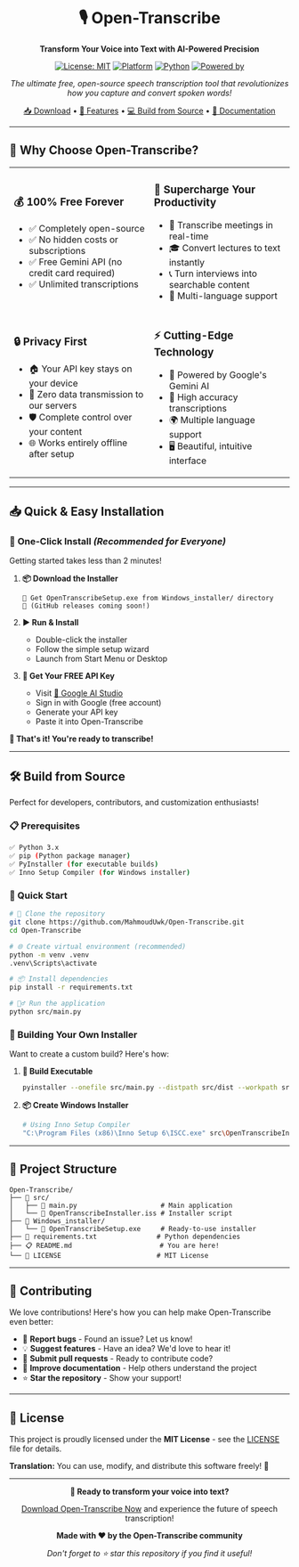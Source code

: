 <div align="center">

# 🎙️ Open-Transcribe

**Transform Your Voice into Text with AI-Powered Precision**

[![License: MIT](https://img.shields.io/badge/License-MIT-yellow.svg)](https://opensource.org/licenses/MIT)
[![Platform](https://img.shields.io/badge/Platform-Windows-blue.svg)](https://www.microsoft.com/windows)
[![Python](https://img.shields.io/badge/Python-3.x-green.svg)](https://www.python.org/)
[![Powered by](https://img.shields.io/badge/Powered%20by-Gemini%20AI-orange.svg)](https://ai.google.dev/)

*The ultimate free, open-source speech transcription tool that revolutionizes how you capture and convert spoken words!*

[📥 Download](#-quick--easy-installation) • [🚀 Features](#-why-choose-open-transcribe) • [💻 Build from Source](#-build-from-source) • [📖 Documentation](#-project-structure)

</div>

---

## 🌟 Why Choose Open-Transcribe?

<table>
<tr>
<td width="50%">

### 💰 **100% Free Forever**
- ✅ Completely open-source
- ✅ No hidden costs or subscriptions
- ✅ Free Gemini API (no credit card required)
- ✅ Unlimited transcriptions

</td>
<td width="50%">

### 🚀 **Supercharge Your Productivity**
- 📝 Transcribe meetings in real-time
- 🎓 Convert lectures to text instantly
- 📞 Turn interviews into searchable content
- 💬 Multi-language support

</td>
</tr>
<tr>
<td width="50%">

### 🔒 **Privacy First**
- 🏠 Your API key stays on your device
- 🔐 Zero data transmission to our servers
- 🛡️ Complete control over your content
- 🌐 Works entirely offline after setup

</td>
<td width="50%">

### ⚡ **Cutting-Edge Technology**
- 🤖 Powered by Google's Gemini AI
- 🎯 High accuracy transcriptions
- 🌍 Multiple language support
- 🖥️ Beautiful, intuitive interface

</td>
</tr>
</table>

---

## 📥 Quick & Easy Installation

### 🎯 **One-Click Install** *(Recommended for Everyone)*

Getting started takes less than 2 minutes! 

1. **📦 Download the Installer**
   ```
   🔗 Get OpenTranscribeSetup.exe from Windows_installer/ directory
   📅 (GitHub releases coming soon!)
   ```

2. **▶️ Run & Install**
   - Double-click the installer
   - Follow the simple setup wizard
   - Launch from Start Menu or Desktop

3. **🔑 Get Your FREE API Key**
   - Visit [🌟 Google AI Studio](https://aistudio.google.com/apikey)
   - Sign in with Google (free account)
   - Generate your API key
   - Paste it into Open-Transcribe

**🎉 That's it! You're ready to transcribe!**

---

## 🛠️ Build from Source

Perfect for developers, contributors, and customization enthusiasts!

### 📋 Prerequisites

```bash
✅ Python 3.x
✅ pip (Python package manager)
✅ PyInstaller (for executable builds)
✅ Inno Setup Compiler (for Windows installer)
```

### 🚀 Quick Start

```bash
# 📁 Clone the repository
git clone https://github.com/MahmoudUwk/Open-Transcribe.git
cd Open-Transcribe

# 🌐 Create virtual environment (recommended)
python -m venv .venv
.venv\Scripts\activate

# 📦 Install dependencies
pip install -r requirements.txt

# 🏃‍♂️ Run the application
python src/main.py
```

### 🔨 Building Your Own Installer

Want to create a custom build? Here's how:

1. **🎯 Build Executable**
   ```bash
   pyinstaller --onefile src/main.py --distpath src/dist --workpath src/build
   ```

2. **📦 Create Windows Installer**
   ```bash
   # Using Inno Setup Compiler
   "C:\Program Files (x86)\Inno Setup 6\ISCC.exe" src\OpenTranscribeInstaller.iss
   ```

---

## 📁 Project Structure

```
Open-Transcribe/
├── 📂 src/
│   ├── 🐍 main.py                     # Main application
│   └── 📜 OpenTranscribeInstaller.iss # Installer script
├── 📂 Windows_installer/
│   └── 💾 OpenTranscribeSetup.exe     # Ready-to-use installer
├── 📄 requirements.txt               # Python dependencies
├── 📋 README.md                      # You are here!
└── 📜 LICENSE                        # MIT License
```

---

## 🤝 Contributing

We love contributions! Here's how you can help make Open-Transcribe even better:

- 🐛 **Report bugs** - Found an issue? Let us know!
- 💡 **Suggest features** - Have an idea? We'd love to hear it!
- 🔧 **Submit pull requests** - Ready to contribute code?
- 📖 **Improve documentation** - Help others understand the project
- ⭐ **Star the repository** - Show your support!

---

## 📄 License

This project is proudly licensed under the **MIT License** - see the [LICENSE](LICENSE) file for details.

**Translation:** You can use, modify, and distribute this software freely! 🎉

---

<div align="center">

**🚀 Ready to transform your voice into text?**

[Download Open-Transcribe Now](#-quick--easy-installation) and experience the future of speech transcription!

**Made with ❤️ by the Open-Transcribe community**

*Don't forget to ⭐ star this repository if you find it useful!*

</div>